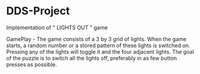 # DDS-Project

Implementation of  " LIGHTS OUT " game

GamePlay -
The game consists of a 3 by 3 grid of lights. When the game starts, a random number or a stored pattern of these lights is switched on. Pressing any of the lights will toggle it and the four adjacent lights. The goal of the puzzle is to switch all the lights off, preferably in as few button presses as possible.

